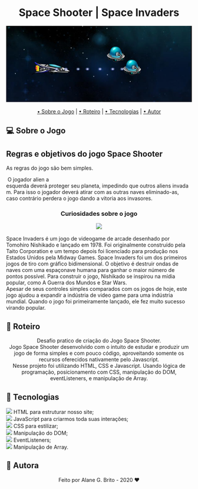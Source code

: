 <h1 align="center">Space Shooter | Space Invaders</h1>
<div align="center"><img src="img/jogo.png"></div>

<p align="center">
 <a href="#computer-sobre">• Sobre o Jogo</a> | 
 <a href="#memo-roteiro">• Roteiro</a> | 
 <a href="#hammer-tecnologias">• Tecnologias</a> | 
 <a href="#boy-autor">• Autor</a> 
</p>

## :computer: **Sobre o Jogo**

<h2>Regras e objetivos do jogo Space Shooter</h2>
As regras do jogo são bem simples.<br>
<p>
    O jogador alien a esquerda deverá proteger seu planeta, impedindo que outros aliens invadam. Para isso o jogador deverá atirar com as outras naves eliminado-as, caso contrário perdera o jogo dando a vitoria aos invasores.
</p>

<div align="center">
    <h3>Curiosidades sobre o jogo</h3>
    <img src="https://image.flaticon.com/icons/png/128/2330/2330294.png" >
</div>
<p>
    Space Invaders é um jogo de videogame de arcade desenhado por Tomohiro Nishikado e lançado em 1978. Foi originalmente construído pela Taito Corporation e um tempo depois foi licenciado para produção nos Estados Unidos pela Midway Games. Space Invaders foi um dos primeiros jogos de tiro com gráfico bidimensional. O objetivo é destruir ondas de naves com uma espaçonave humana para ganhar o maior número de pontos possível. Para construir o jogo, Nishikado se inspirou na mídia popular, como A Guerra dos Mundos e Star Wars. <br>
    Apesar de seus controles simples comparados com os jogos de hoje, este jogo ajudou a expandir a indústria de video game para uma indústria mundial. Quando o jogo foi primeiramente lançado, ele fez muito sucesso virando popular. <br>    
</p> 

## :memo: **Roteiro**

<div align="center">
    Desafio pratico de criação do Jogo Space Shooter.<br>
    Jogo Space Shooter desenvolvido com o intuito de estudar e produzir um jogo de forma simples e com pouco código, aproveitando  somente os recursos oferecidos nativamente pelo Javascript.<br>
    Nesse projeto foi utilizando HTML, CSS e Javascript. Usando lógica de programação, posicionamento com CSS, manipulação do DOM, eventListeners, e manipulação de Array.

</div>

## :hammer: **Tecnologias**

<img src="https://img.icons8.com/color/24/000000/in-progress--v1.png"/> HTML para estruturar nosso site; <br>
<img src="https://img.icons8.com/color/24/000000/in-progress--v1.png"/> JavaScript para criarmos toda suas interações;<br>
<img src="https://img.icons8.com/color/24/000000/in-progress--v1.png"/> CSS para estilizar;<br>
<img src="https://img.icons8.com/color/24/000000/in-progress--v1.png"/> Manipulação do DOM;<br>
<img src="https://img.icons8.com/color/24/000000/in-progress--v1.png"/> EventListeners;<br>
<img src="https://img.icons8.com/color/24/000000/in-progress--v1.png"/> Manipulação de Array.<br>


## :girl: **Autora**

<div align="center">
Feito por Alane G. Brito - 2020 ❤️
</div>